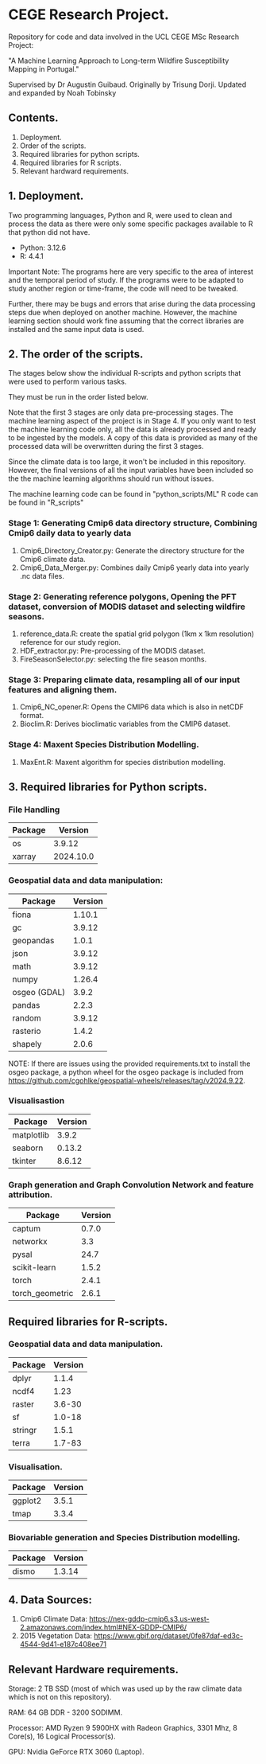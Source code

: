 # CEGE Research Project.

Repository for code and data involved in the UCL CEGE MSc Research Project:

"A Machine Learning Approach to Long-term Wildfire Susceptibility Mapping in Portugal."

Supervised by Dr Augustin Guibaud.
Originally by Trisung Dorji.
Updated and expanded by Noah Tobinsky

## Contents.

1. Deployment.
2. Order of the scripts.
3. Required libraries for python scripts.
4. Required libraries for R scripts.
5. Relevant hardward requirements.

## 1. Deployment.

Two programming languages, Python and R, were used to clean and process the data as there were only some specific packages available to R that python did not have. 

* Python: 3.12.6
* R: 4.4.1
 
Important Note: 
The programs here are very specific to the area of interest and the temporal period of study.
If the programs were to be adapted to study another region or time-frame,  the code will need to be tweaked. 

Further, there may be bugs and  errors that arise during the data processing steps due when deployed on another machine. However, the machine learning section should work fine assuming that the correct libraries are installed and the same input data is used. 

## 2. The order of the scripts.

The stages below show the individual R-scripts and python scripts that were used to perform various tasks.

They must be run in the order listed below.

Note that the first 3 stages are only data pre-processing stages. The machine learning aspect of the project is in Stage 4. If you only want to test the machine learning code only, all the data is already processed and ready to be ingested by the models. A copy of this data is provided as many of the processed data will be overwritten during the first 3 stages. 

Since the climate data is too large, it won't be included in this repository. However, the final versions of all the input variables have been included so the the machine learning algorithms should run without issues.

The machine learning code can be found in "python_scripts/ML"
R code can be found in "R_scripts"

### Stage 1: Generating Cmip6 data directory structure, Combining Cmip6 daily data to yearly data 
1. Cmip6_Directory_Creator.py: Generate the directory structure for the Cmip6 climate data. 
2. Cmip6_Data_Merger.py: Combines daily Cmip6 yearly data into yearly .nc data files. 

### Stage 2: Generating reference polygons, Opening the PFT dataset, conversion of MODIS dataset and selecting wildfire seasons.

1. reference_data.R: create the spatial grid polygon (1km x 1km resolution) reference for our study region.
2. HDF_extractor.py: Pre-processing of the MODIS dataset.
3. FireSeasonSelector.py: selecting the fire season months.

### Stage 3: Preparing climate data, resampling all of our input features and aligning them.

1. Cmip6_NC_opener.R: Opens the CMIP6 data which is also in netCDF format.
2. Bioclim.R: Derives bioclimatic variables from the CMIP6 dataset.

### Stage 4: Maxent Species Distribution Modelling.

1. MaxEnt.R: Maxent algorithm for species distribution modelling.


## 3. Required libraries for Python scripts.

### File Handling 
| Package | Version | 
| -------- | -------------------------- |
|os| 3.9.12 |
|xarray| 2024.10.0 |

### Geospatial data and data manipulation:

| Package | Version | 
| -------- | -------------------------- |
|fiona| 1.10.1 |
|gc| 3.9.12 |
|geopandas| 1.0.1 |
|json| 3.9.12 |
|math| 3.9.12 |
|numpy| 1.26.4 |
|osgeo (GDAL) | 3.9.2 |
|pandas| 2.2.3 |
|random | 3.9.12 |
|rasterio| 1.4.2 |
|shapely| 2.0.6 |


NOTE: If there are issues using the provided requirements.txt to install the osgeo package, a python wheel for the osgeo package is included from https://github.com/cgohlke/geospatial-wheels/releases/tag/v2024.9.22.  

### Visualisastion

| Package | Version | 
| -------- | -------------------------- |
|matplotlib | 3.9.2 |
|seaborn | 0.13.2 |
|tkinter | 8.6.12 |

### Graph generation and Graph Convolution Network and feature attribution.

| Package | Version | 
| -------- | -------------------------- |
|captum | 0.7.0 |
|networkx | 3.3 |
|pysal | 24.7 |
|scikit-learn | 1.5.2 |
|torch | 2.4.1 |
|torch_geometric | 2.6.1 |


## Required libraries for R-scripts.

### Geospatial data and data manipulation.

| Package | Version | 
| -------- | -------------------------- |
|dplyr| 1.1.4 |
|ncdf4| 1.23 |
|raster| 3.6-30 |
|sf| 1.0-18 |
|stringr| 1.5.1 |
|terra| 1.7-83 |


### Visualisation. 
| Package | Version | 
| -------- | -------------------------- |
|ggplot2| 3.5.1 |
|tmap| 3.3.4 |


### Biovariable generation and Species Distribution modelling.

| Package | Version | 
| -------- | -------------------------- |
|dismo| 1.3.14 |


## 4. Data Sources:
1. Cmip6 Climate Data: https://nex-gddp-cmip6.s3.us-west-2.amazonaws.com/index.html#NEX-GDDP-CMIP6/
2. 2015 Vegetation Data: https://www.gbif.org/dataset/0fe87daf-ed3c-4544-9d41-e187c408ee71


## Relevant Hardware requirements.

Storage: 2 TB SSD (most of which was used up by the raw climate data which is not on this repository).

RAM: 64 GB DDR - 3200 SODIMM.

Processor: AMD Ryzen 9 5900HX with Radeon Graphics, 3301 Mhz, 8 Core(s), 16 Logical Processor(s).

GPU: Nvidia GeForce RTX 3060 (Laptop).














